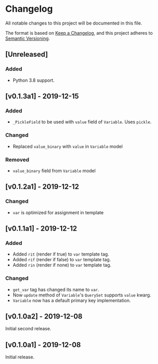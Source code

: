 # Changelog
All notable changes to this project will be documented in this file.

The format is based on [Keep a Changelog](https://keepachangelog.com/en/1.0.0/),
and this project adheres to [Semantic Versioning](https://semver.org/spec/v2.0.0.html).

## [Unreleased]
### Added
 - Python 3.8 support.

## [v0.1.3a1] - 2019-12-15
### Added
 - `_PickleField` to be used with `value` field of `Variable`. Uses `pickle`.

### Changed
 - Replaced `value_binary` with `value` in `Variable` model

### Removed
 - `value_binary` field from `Variable` model

## [v0.1.2a1] - 2019-12-12
### Changed
 - `var` is optimized for assignment in template

## [v0.1.1a1] - 2019-12-12
### Added
 - Added `rit` (render if true) to `var` template tag.
 - Added `rif` (render if false) to `var` template tag.
 - Added `rin` (render if none) to `var` template tag.

### Changed
 - `get_var` tag has changed its name to `var`.
 - Now `update` method of `Variable`'s `QuerySet` supports `value` kwarg.
 - `Variable` now has a default primary key implementation.

## [v0.1.0a2] - 2019-12-08
Initial second release.

## [v0.1.0a1] - 2019-12-08
Initial release.
